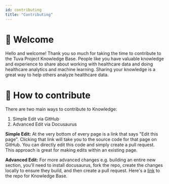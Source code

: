 ```yaml
---
id: contributing
title: "Contributing"
---
```


# 👋 Welcome

Hello and welcome! Thank you so much for taking the time to contribute to the Tuva Project Knowledge Base. People like you have valuable knowledge and experience to share about working with healthcare data and doing healthcare analytics and machine learning.  Sharing your knowledge is a great way to help others analyze healthcare data.

# 🤝 How to contribute

There are two main ways to contribute to Knowledge:

1. Simple Edit via GitHub
2. Advanced Edit via Docusaurus

**Simple Edit:** At the very bottom of every page is a link that says "Edit this page".  Clicking that link will take you to the source code for that page on GitHub.  You can directly edit this code and simply create a pull request.  This approach is great for making edits within an existing page.

**Advanced Edit:** For more advanced changes e.g. building an entire new section, you'll need to install docusaurus, fork the repo, create the changes locally to ensure they build, and then create a pull request.  Here's a [link](https://github.com/tuva-health/knowledge_base) to the repo for Knowledge Base.

